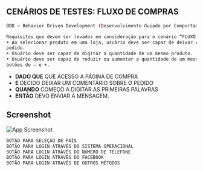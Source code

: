 
## CENÁRIOS DE TESTES: FLUXO DE COMPRAS
```bash
BDD — Behavior Driven Development (Desenvolvimento Guiado por Comportamento).
```
```bash
Requisitos que devem ser levados em consideração para o cenário “FLUXO DE COMPRA”
• Ao selecionar produto em uma loja, usuário deve ser capaz de deixar comentário sobre o
pedido.
• Usuário deve ser capaz de digitar a quantidade de um mesmo produto.
• Usuário deve ser capaz de reduzir ou aumentar a quantidade de um mesmo produto nos
botões de – e +.
```

- **DADO QUE** QUE ACESSO A PÁGINA DE COMPRA
- **E** DECIDO DEIXAR UM COMENTÁRIO SOBRE O PEDIDO
- **QUANDO** COMEÇO A DIGITAR AS PRIMEIRAS PALAVRAS
- **ENTÃO** DEVO ENVIAR A MENSAGEM.

## Screenshot
![App Screenshot]([https://media.dihttps://im.ge/i/comentario.uJy9CPscordapp.net/attachments/993982266273452053/995813069152325753/unknown.png?width=1329&height=683](https://cdn.discordapp.com/attachments/993982266273452053/995834240526725280/unknown.png))

```bash
BOTÃO PARA SELEÇÃO DE PAÍS
BOTÃO PARA LOGIN ATRAVÉS DO SISTEMA OPERACIONAL
BOTÃO PARA LOGIN ATRAVÉS DO NÚMERO DE TELEFONE
BOTÃO PARA LOGIN ATRAVÉS DO FACEBOOK
BOTÃO PARA LOGIN ATRAVÉS DE OUTROS MÉTODOS
```




